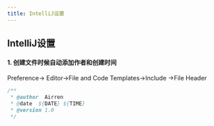 ```yaml
---
title: IntelliJ设置
---
```


## IntelliJ设置

#### 1. 创建文件时候自动添加作者和创建时间

Preference-> Editor->File and Code Templates->Include ->File Header

```Java
/**
 * @author  Airren
 * @date  ${DATE} ${TIME}
 * @version 1.0
 */
```

